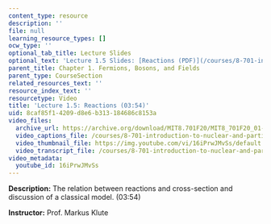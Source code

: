 ```yaml
---
content_type: resource
description: ''
file: null
learning_resource_types: []
ocw_type: ''
optional_tab_title: Lecture Slides
optional_text: 'Lecture 1.5 Slides: [Reactions (PDF)](/courses/8-701-introduction-to-nuclear-and-particle-physics-fall-2020/resources/mit8_701f20_lec1-5)'
parent_title: Chapter 1. Fermions, Bosons, and Fields
parent_type: CourseSection
related_resources_text: ''
resource_index_text: ''
resourcetype: Video
title: 'Lecture 1.5: Reactions (03:54)'
uid: 8caf85f1-4209-d8e6-b313-184686c8153a
video_files:
  archive_url: https://archive.org/download/MIT8.701F20/MIT8_701F20_01-05_Reactions_300k.mp4
  video_captions_file: /courses/8-701-introduction-to-nuclear-and-particle-physics-fall-2020/1ffe037dc3385d19a924260273c62c5e_16iPrwJMvSs.vtt
  video_thumbnail_file: https://img.youtube.com/vi/16iPrwJMvSs/default.jpg
  video_transcript_file: /courses/8-701-introduction-to-nuclear-and-particle-physics-fall-2020/3f1f8979963e7d797d5a6fc422ef5f58_16iPrwJMvSs.pdf
video_metadata:
  youtube_id: 16iPrwJMvSs
---
```


**Description:** The relation between reactions and cross-section and discussion of a classical model. (03:54)

**Instructor:** Prof. Markus Klute